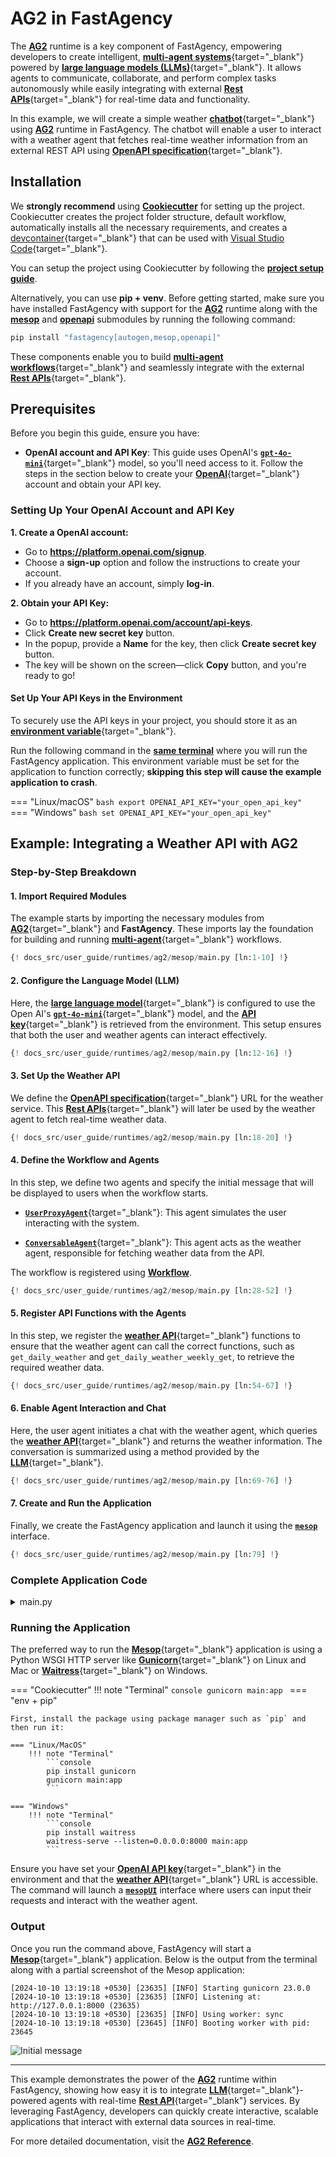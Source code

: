 # AG2 in FastAgency

The [**AG2**](../../../api/fastagency/runtimes/ag2/ag2/Workflow.md) runtime is a key component of FastAgency, empowering developers to create intelligent, [**multi-agent systems**](https://docs.ag2.ai/latest/docs/user-guide/basic-concepts/orchestration/orchestrations/){target="_blank"} powered by [**large language models (LLMs)**](https://en.wikipedia.org/wiki/Large_language_model){target="_blank"}. It allows agents to communicate, collaborate, and perform complex tasks autonomously while easily integrating with external [**Rest APIs**](https://en.wikipedia.org/wiki/REST){target="_blank"} for real-time data and functionality.

In this example, we will create a simple weather [**chatbot**](https://en.wikipedia.org/wiki/Chatbot){target="_blank"} using [**AG2**](../../../api/fastagency/runtimes/ag2/ag2/Workflow.md) runtime in FastAgency. The chatbot will enable a user to interact with a weather agent that fetches real-time weather information from an external REST API using [**OpenAPI specification**](https://en.wikipedia.org/wiki/OpenAPI_Specification){target="_blank"}.

## Installation

We **strongly recommend** using [**Cookiecutter**](../../../user-guide/cookiecutter/index.md) for setting up the project. Cookiecutter creates the project folder structure, default workflow, automatically installs all the necessary requirements, and creates a [devcontainer](https://code.visualstudio.com/docs/devcontainers/containers){target="_blank"} that can be used with [Visual Studio Code](https://code.visualstudio.com/){target="_blank"}.

You can setup the project using Cookiecutter by following the [**project setup guide**](../../../user-guide/cookiecutter/index.md).

Alternatively, you can use **pip + venv**. Before getting started, make sure you have installed FastAgency with support for the [**AG2**](../../../api/fastagency/runtimes/ag2/ag2/Workflow.md) runtime along with the [**mesop**](../../../api/fastagency/ui/mesop/MesopUI.md) and [**openapi**](../../../api/fastagency/api/openapi/OpenAPI.md) submodules by running the following command:

```bash
pip install "fastagency[autogen,mesop,openapi]"
```

These components enable you to build  [**multi-agent workflows**](https://docs.ag2.ai/latest/docs/user-guide/basic-concepts/orchestration/orchestrations/){target="_blank"} and seamlessly integrate with the external [**Rest APIs**](https://en.wikipedia.org/wiki/REST){target="_blank"}.

## Prerequisites

Before you begin this guide, ensure you have:

- **OpenAI account and API Key**: This guide uses OpenAI's [**`gpt-4o-mini`**](https://openai.com/index/gpt-4o-mini-advancing-cost-efficient-intelligence/){target="_blank"} model, so you'll need access to it. Follow the steps in the section below to create your [**OpenAI**](https://openai.com){target="_blank"} account and obtain your API key.

### Setting Up Your OpenAI Account and API Key

**1. Create a OpenAI account:**

- Go to <b><a href="https://platform.openai.com/signup" target="_blank">https://platform.openai.com/signup</a></b>.
- Choose a **sign-up** option and follow the instructions to create your account.
- If you already have an account, simply **log-in**.

**2. Obtain your API Key:**

- Go to <b><a href="https://platform.openai.com/account/api-keys" target="_blank">https://platform.openai.com/account/api-keys</a></b>.
- Click **Create new secret key** button.
- In the popup, provide a **Name** for the key, then click **Create secret key** button.
- The key will be shown on the screen—click **Copy** button, and you're ready to go!

#### Set Up Your API Keys in the Environment

To securely use the API keys in your project, you should store it as an [**environment variable**](https://en.wikipedia.org/wiki/Environment_variable){target="_blank"}.

Run the following command in the [**same terminal**](#running-the-application) where you will run the FastAgency application. This environment variable must be set for the application to function correctly; **skipping this step will cause the example application to crash**.

=== "Linux/macOS"
    ```bash
    export OPENAI_API_KEY="your_open_api_key"
    ```
=== "Windows"
    ```bash
    set OPENAI_API_KEY="your_open_api_key"
    ```

## Example: Integrating a Weather API with AG2

### Step-by-Step Breakdown

#### 1. **Import Required Modules**
The example starts by importing the necessary modules from [**AG2**](https://docs.ag2.ai/){target="_blank"} and **FastAgency**. These imports lay the foundation for building and running [**multi-agent**](https://docs.ag2.ai/latest/docs/user-guide/basic-concepts/orchestration/orchestrations/){target="_blank"} workflows.

```python
{! docs_src/user_guide/runtimes/ag2/mesop/main.py [ln:1-10] !}
```

#### 2. **Configure the Language Model (LLM)**
Here, the [**large language model**](https://en.wikipedia.org/wiki/Large_language_model){target="_blank"} is configured to use the Open AI's [**`gpt-4o-mini`**](https://openai.com/index/gpt-4o-mini-advancing-cost-efficient-intelligence/){target="_blank"} model, and the [**API key**](https://en.wikipedia.org/wiki/API_key){target="_blank"} is retrieved from the environment. This setup ensures that both the user and weather agents can interact effectively.

```python
{! docs_src/user_guide/runtimes/ag2/mesop/main.py [ln:12-16] !}
```

#### 3. **Set Up the Weather API**
We define the [**OpenAPI specification**](https://en.wikipedia.org/wiki/OpenAPI_Specification){target="_blank"} URL for the weather service. This [**Rest APIs**](https://en.wikipedia.org/wiki/REST){target="_blank"} will later be used by the weather agent to fetch real-time weather data.

```python
{! docs_src/user_guide/runtimes/ag2/mesop/main.py [ln:18-20] !}
```

#### 4. **Define the Workflow and Agents**
In this step, we define two agents and specify the initial message that will be displayed to users when the workflow starts.

- [**`UserProxyAgent`**](https://docs.ag2.ai/latest/docs/api-reference/autogen/UserProxyAgent/){target="_blank"}: This agent simulates the user interacting with the system.

- [**`ConversableAgent`**](https://docs.ag2.ai/latest/docs/api-reference/autogen/ConversableAgent/#conversableagent){target="_blank"}: This agent acts as the weather agent, responsible for fetching weather data from the API.

The workflow is registered using **[Workflow](../../../api/fastagency/runtimes/ag2/Workflow.md)**.

```python
{! docs_src/user_guide/runtimes/ag2/mesop/main.py [ln:28-52] !}
```

#### 5. **Register API Functions with the Agents**
In this step, we register the [**weather API**](https://weather.tools.fastagency.ai/docs){target="_blank"} functions to ensure that the weather agent can call the correct functions, such as `get_daily_weather` and `get_daily_weather_weekly_get`, to retrieve the required weather data.

```python
{! docs_src/user_guide/runtimes/ag2/mesop/main.py [ln:54-67] !}
```

#### 6. **Enable Agent Interaction and Chat**
Here, the user agent initiates a chat with the weather agent, which queries the [**weather API**](https://weather.tools.fastagency.ai/docs){target="_blank"} and returns the weather information. The conversation is summarized using a method provided by the [**LLM**](https://en.wikipedia.org/wiki/Large_language_model){target="_blank"}.

```python
{! docs_src/user_guide/runtimes/ag2/mesop/main.py [ln:69-76] !}
```

#### 7. **Create and Run the Application**
Finally, we create the FastAgency application and launch it using the [**`mesop`**](../../../api/fastagency/ui/mesop/MesopUI.md) interface.

```python
{! docs_src/user_guide/runtimes/ag2/mesop/main.py [ln:79] !}
```

### Complete Application Code

<details>
<summary>main.py</summary>
```python
{! docs_src/user_guide/runtimes/ag2/mesop/main.py!}
```
</details>


### Running the Application

The preferred way to run the [**Mesop**](https://google.github.io/mesop/){target="_blank"} application is using a Python WSGI HTTP server like [**Gunicorn**](https://gunicorn.org/){target="_blank"} on Linux and Mac or [**Waitress**](https://docs.pylonsproject.org/projects/waitress/en/stable/){target="_blank"} on Windows.

=== "Cookiecutter"
    !!! note "Terminal"
        ```console
        gunicorn main:app
        ```
=== "env + pip"

    First, install the package using package manager such as `pip` and then run it:

    === "Linux/MacOS"
        !!! note "Terminal"
            ```console
            pip install gunicorn
            gunicorn main:app
            ```

    === "Windows"
        !!! note "Terminal"
            ```console
            pip install waitress
            waitress-serve --listen=0.0.0.0:8000 main:app
            ```

Ensure you have set your [**OpenAI API key**](https://platform.openai.com/api-keys){target="_blank"} in the environment and that the [**weather API**](https://weather.tools.fastagency.ai/docs){target="_blank"} URL is accessible. The command will launch a [**`mesopUI`**](../../../api/fastagency/ui/mesop/MesopUI.md) interface where users can input their requests and interact with the weather agent.

### Output

Once you run the command above, FastAgency will start a [**Mesop**](https://google.github.io/mesop/){target="_blank"} application. Below is the output from the terminal along with a partial screenshot of the Mesop application:

```console
[2024-10-10 13:19:18 +0530] [23635] [INFO] Starting gunicorn 23.0.0
[2024-10-10 13:19:18 +0530] [23635] [INFO] Listening at: http://127.0.0.1:8000 (23635)
[2024-10-10 13:19:18 +0530] [23635] [INFO] Using worker: sync
[2024-10-10 13:19:18 +0530] [23645] [INFO] Booting worker with pid: 23645
```

![Initial message](./images/weather_chat.png)

---

This example demonstrates the power of the [**AG2**](../../../api/fastagency/runtimes/ag2/ag2/Workflow.md) runtime within FastAgency, showing how easy it is to integrate [**LLM**](https://en.wikipedia.org/wiki/Large_language_model){target="_blank"}-powered agents with real-time [**Rest API**](https://en.wikipedia.org/wiki/REST){target="_blank"} services. By leveraging FastAgency, developers can quickly create interactive, scalable applications that interact with external data sources in real-time.

For more detailed documentation, visit the [**AG2 Reference**](../../../api/fastagency/runtimes/ag2/Workflow.md).
